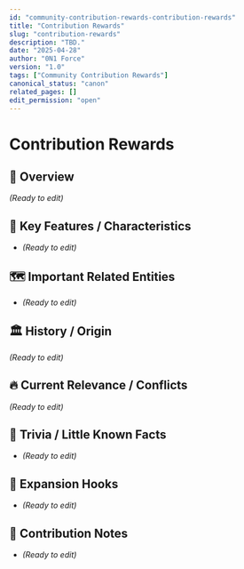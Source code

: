 ```yaml
---
id: "community-contribution-rewards-contribution-rewards"
title: "Contribution Rewards"
slug: "contribution-rewards"
description: "TBD."
date: "2025-04-28"
author: "0N1 Force"
version: "1.0"
tags: ["Community Contribution Rewards"]
canonical_status: "canon"
related_pages: []
edit_permission: "open"
---
```


# Contribution Rewards

## 📖 Overview
_(Ready to edit)_

## 🧩 Key Features / Characteristics
- _(Ready to edit)_

## 🗺️ Important Related Entities
- _(Ready to edit)_

## 🏛 History / Origin
_(Ready to edit)_

## 🔥 Current Relevance / Conflicts
_(Ready to edit)_

## 🎯 Trivia / Little Known Facts
- _(Ready to edit)_

## 🚀 Expansion Hooks
- _(Ready to edit)_

## 🚀 Contribution Notes
- _(Ready to edit)_
